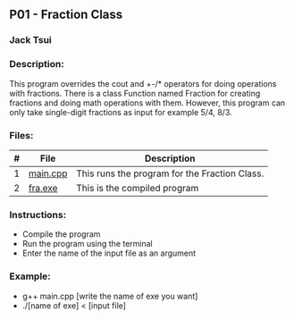 ## P01 - Fraction Class
### Jack Tsui
### Description:
This program overrides the cout and +-/* operators for doing operations with fractions. There is a class Function named Fraction for creating fractions and doing math operations with them. However, this program can only take single-digit fractions as input for example 5/4, 8/3.

### Files:
|   #   | File            | Description                                        |
| :---: | --------------- | -------------------------------------------------- |
|   1   | [main.cpp](https://github.com/jtsui23-code/2143-OOP/blob/main/Assignments/P01/main.cpp)        | This runs the program for the Fraction Class.      |
|   2   | [fra.exe](https://github.com/jtsui23-code/2143-OOP/blob/main/Assignments/P01/fra.exe)          | This is the compiled program                       |


### Instructions:

- Compile the program
- Run the program using the terminal
- Enter the name of the input file as an argument

### Example:
  - g++ main.cpp [write the name of exe you want]
  - ./[name of exe] < [input file]
